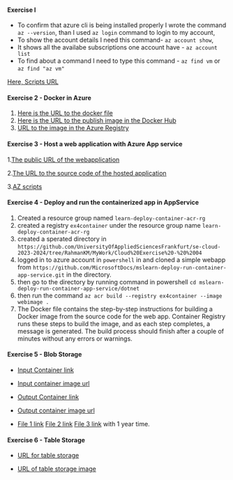 #### Exercise I 

- To confirm that azure cli is being installed properly I wrote the command ``az --version``, than I used ``az login`` command to login to my account, 
- To show the account details I need this command- ``az account show``,
- It shows all the availabe subscriptions one account have - ``az account list`` 
- To find about a command I need to type this command -  ``az find vm`` or ``az find "az vm"``

[Here, Scripts URL](https://github.com/UniversityOfAppliedSciencesFrankfurt/se-cloud-2023-2024/blob/RahmanKM/MyWork/Cloud%20Exercise%20-%20%2001/Ex1scripts.bat)


#### Exercise 2 - Docker in Azure

1. [Here is the URL to the docker file](https://github.com/UniversityOfAppliedSciencesFrankfurt/se-cloud-2022-2023/blob/RahmanKM/MyWork/Cloud%20Exercise%20-%2002/ConsoleAppDocker/ConsoleAppDocker/Dockerfile) 
2. [Here is  the URL to the publish image in the Docker Hub](https://hub.docker.com/layers/rahmankm/cloudcomputing/1st/images/sha256-afb0e7328313f2cb768325f56ce0f31d87eaa74394bde951fad08252e74e42ff?context=repo)
3. [URL to the image in the Azure Registry](https://github.com/UniversityOfAppliedSciencesFrankfurt/se-cloud-2023-2024/blob/RahmanKM/MyWork/Cloud%20Exercise%20-%2002/ConsoleAppDocker/AzureContainerRegistry.png)

#### Exercise 3 - Host a web application with Azure App service

1.[The public URL of the webapplication](https://exercie03.azurewebsites.net/)

2.[The URL to the source code of the hosted application](https://github.com/UniversityOfAppliedSciencesFrankfurt/se-cloud-2023-2024/blob/RahmanKM/MyWork/Cloud%20Exercise-%2003/CloudProject/Program.cs)

3.[AZ scripts](https://github.com/UniversityOfAppliedSciencesFrankfurt/se-cloud-2023-2024/blob/RahmanKM/MyWork/Cloud%20Exercise-%2003/RahmanKMScripts.bat)

#### Exercise 4 - Deploy and run the containerized app in AppService

1. Created a resource group named ``learn-deploy-container-acr-rg``
2. created a registry ``ex4container`` under the resource group name ``learn-deploy-container-acr-rg``
3. created a sperated directory in ``https://github.com/UniversityOfAppliedSciencesFrankfurt/se-cloud-2023-2024/tree/RahmanKM/MyWork/Cloud%20Exercise%20-%20%2004``
4. logged in to azure account in ``powershell`` in  and cloned a simple webapp from ``https://github.com/MicrosoftDocs/mslearn-deploy-run-container-app-service.git`` in the directory.
5. then go to the directory by running command in powershell ``cd mslearn-deploy-run-container-app-service/dotnet`` 
6. then run the command ``az acr build --registry ex4container --image webimage .``
7. The Docker file contains the step-by-step instructions for building a Docker image from the source code for the web app. Container Registry runs these steps to build the image, and as each step completes, a message is generated. The build process should finish after a couple of minutes without any errors or warnings.

#### Exercise 5 - Blob Storage

- [Input
Container link](https://blbstrg5.blob.core.windows.net/inputcontainer?sp=r&st=2023-06-20T12:08:05Z&se=2023-10-20T20:08:05Z&spr=https&sv=2022-11-02&sr=c&sig=HXbAPPmjOaBimOzp%2BjY4XVAf3Kbxim6%2FbMz%2FfhOtPZk%3D)
- [Input container image url](https://github.com/UniversityOfAppliedSciencesFrankfurt/se-cloud-2023-2024/blob/RahmanKM/MyWork/Cloud%20Exercise%20-%2005/input_container.png)
- [Output
Container link](https://blbstrg5.blob.core.windows.net/outputcontainer?sp=r&st=2023-06-20T12:06:54Z&se=2023-10-20T20:06:54Z&spr=https&sv=2022-11-02&sr=c&sig=C4fMuwFtnY7BwLVv1r349JE2q3AgVngWvgIXll8FHo4%3D)
- [Output container image url](https://github.com/UniversityOfAppliedSciencesFrankfurt/se-cloud-2023-2024/blob/RahmanKM/MyWork/Cloud%20Exercise%20-%2005/output_container.png)

- [File 1 link](https://blbstrg5.blob.core.windows.net/outputcontainer/App%20Service.pptx?sp=r&st=2023-06-20T12:09:09Z&se=2024-06-20T20:09:09Z&spr=https&sv=2022-11-02&sr=b&sig=BGBp3YDbYwIyaxC3TI6K7%2F%2FXqwvfKnmW8kFAOgoZDZk%3D)  [File 2 link](https://blbstrg5.blob.core.windows.net/outputcontainer/Azure.pptx?sp=r&st=2023-06-20T12:10:28Z&se=2024-06-20T20:10:28Z&spr=https&sv=2022-11-02&sr=b&sig=KNt%2FJ1z10PxWTxIM%2BAN%2Fw%2BqYTxb%2B3NwPOERpY6Jm2So%3D)  [File 3 link](https://blbstrg5.blob.core.windows.net/outputcontainer/Cloud%20Project%20Architecture.pptx?sp=r&st=2023-06-20T12:11:05Z&se=2024-06-20T20:11:05Z&spr=https&sv=2022-11-02&sr=b&sig=IxmMbFumliwKNG4hJYA9AaKEW3ZQ4Zr80TswuAtlfVg%3D) with 1 year time.

#### Exercise 6 - Table Storage

- [URL for table storage](https://blbstrg5.table.core.windows.net/?sv=2022-11-02&ss=bfqt&srt=sco&sp=rwdlacupiytfx&se=2023-10-20T20:11:56Z&st=2023-06-20T12:11:56Z&spr=https&sig=NWns%2FsdyNDnqM9EMU8Stlaj95xnJ2zPRoZGiBdOa8U8%3D)

- [URL of table storage image](https://github.com/UniversityOfAppliedSciencesFrankfurt/se-cloud-2023-2024/blob/RahmanKM/MyWork/Cloud%20Exercise%20-06/table.png)
